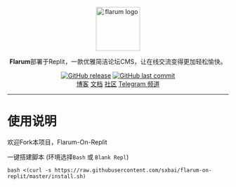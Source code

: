 <p align="center">
    <a href="https://flarum.org/" target="_blank" rel="noopener noreferrer">
        <img width="100" src="https://flarum.org/assets/img/logo.png" alt="flarum logo" />
    </a>
</p>

<p align="center"><b>Flarum</b>部署于Replit，一款优雅简洁论坛CMS，让在线交流变得更加轻松愉快。</p>

<p align="center">
<a href="https://github.com/sxbai/flarum-on-replit/releases"><img alt="GitHub release" src="https://img.shields.io/github/release/sxbai/flarum-on-replit.svg?style=flat-square&include_prereleases" /></a>
<a href="https://github.com/sxbai/flarum-on-replit/commits"><img alt="GitHub last commit" src="https://img.shields.io/github/last-commit/sxbai/flarum-on-replit.svg?style=flat-square" /></a>

<br />
<a href="https://blog.sxbai.com">博客</a>
<a href="https://docs.flarum.org/zh/">文档</a>
<a href="https://discuss.flarum.org/">社区</a>
<a href="https://t.me/sxbai">Telegram 频道</a>
</p>

------------------------------
# 使用说明
欢迎Fork本项目，Flarum-On-Replit

一键搭建脚本 (环境选择`Bash` 或 `Blank Repl`)
```
bash <(curl -s https://raw.githubusercontent.com/sxbai/flarum-on-replit/master/install.sh)
```
